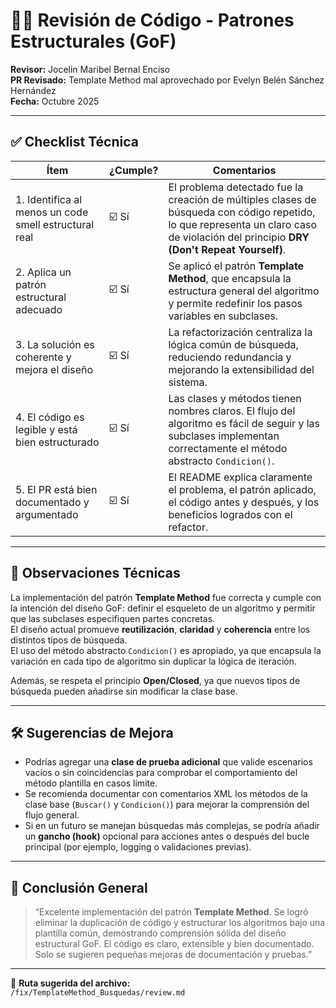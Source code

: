 # 🧑‍💻 Revisión de Código - Patrones Estructurales (GoF)

**Revisor:** Jocelin Maribel Bernal Enciso  
**PR Revisado:** Template Method mal aprovechado por Evelyn Belén Sánchez Hernández  
**Fecha:** Octubre 2025  

---

## ✅ Checklist Técnica

| Ítem | ¿Cumple? | Comentarios |
|------|-----------|-------------|
| 1. Identifica al menos un code smell estructural real | ☑️ Sí | El problema detectado fue la creación de múltiples clases de búsqueda con código repetido, lo que representa un claro caso de violación del principio **DRY (Don't Repeat Yourself)**. |
| 2. Aplica un patrón estructural adecuado | ☑️ Sí | Se aplicó el patrón **Template Method**, que encapsula la estructura general del algoritmo y permite redefinir los pasos variables en subclases. |
| 3. La solución es coherente y mejora el diseño | ☑️ Sí | La refactorización centraliza la lógica común de búsqueda, reduciendo redundancia y mejorando la extensibilidad del sistema. |
| 4. El código es legible y está bien estructurado | ☑️ Sí | Las clases y métodos tienen nombres claros. El flujo del algoritmo es fácil de seguir y las subclases implementan correctamente el método abstracto `Condicion()`. |
| 5. El PR está bien documentado y argumentado | ☑️ Sí | El README explica claramente el problema, el patrón aplicado, el código antes y después, y los beneficios logrados con el refactor. |

---

## 🧠 Observaciones Técnicas

La implementación del patrón **Template Method** fue correcta y cumple con la intención del diseño GoF: definir el esqueleto de un algoritmo y permitir que las subclases especifiquen partes concretas.  
El diseño actual promueve **reutilización**, **claridad** y **coherencia** entre los distintos tipos de búsqueda.  
El uso del método abstracto `Condicion()` es apropiado, ya que encapsula la variación en cada tipo de algoritmo sin duplicar la lógica de iteración.

Además, se respeta el principio **Open/Closed**, ya que nuevos tipos de búsqueda pueden añadirse sin modificar la clase base.

---

## 🛠️ Sugerencias de Mejora

- Podrías agregar una **clase de prueba adicional** que valide escenarios vacíos o sin coincidencias para comprobar el comportamiento del método plantilla en casos límite.  
- Se recomienda documentar con comentarios XML los métodos de la clase base (`Buscar()` y `Condicion()`) para mejorar la comprensión del flujo general.  
- Si en un futuro se manejan búsquedas más complejas, se podría añadir un **gancho (hook)** opcional para acciones antes o después del bucle principal (por ejemplo, logging o validaciones previas).

---

## 🎯 Conclusión General

> “Excelente implementación del patrón **Template Method**. Se logró eliminar la duplicación de código y estructurar los algoritmos bajo una plantilla común, demostrando comprensión sólida del diseño estructural GoF. El código es claro, extensible y bien documentado. Solo se sugieren pequeñas mejoras de documentación y pruebas.”  

---

📎 **Ruta sugerida del archivo:**  
`/fix/TemplateMethod_Busquedas/review.md`
